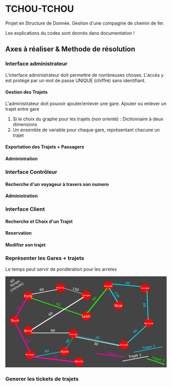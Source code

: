 # TCHOU-TCHOU
Projet en Structure de Donnée. Gestion d'une compagnie de chemin de fer.

Les explications du codes sont donnés dans documentation !


## Axes à réaliser & Methode de résolution

### Interface administrateur

L'interface administrateur doit permettre de nombreuses choses. L'accès y est protégé par un mot de passe UNIQUE (chiffré) sans identifiant.

#### Gestion des Trajets

L'administrateur doit pouvoir ajouter/enlever une gare. Ajouter ou enlever un trajet entre gare


1. Si le choix du graphe pour les trajets (non orienté) : Dictionnaire à deux dimensions</li>
2. Un ensemble de variable pour chaque gare, représentant chacune un trajet</li>    

#### Exportation des Trajets + Passagers

#### Administration

### Interface Contrôleur

#### Recherche d'un voyageur à travers son numero

#### Administration

### Interface Client

#### Recherche et Choix d'un Trajet

#### Reservation

#### Modifier son trajet

### Représenter les Gares + trajets

Le temps peut servir de pondération pour les arretes

![Schema Gare](img/base_trajet.png "Schema Gare")

### Generer les tickets de trajets
